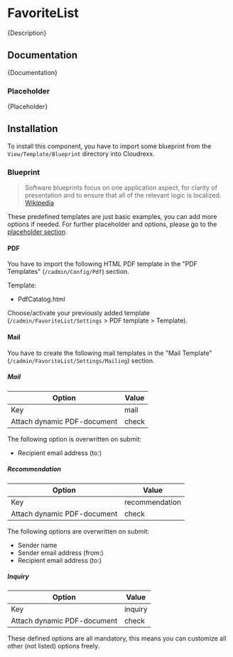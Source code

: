 <!--
 _____                     _ _       _     _     _   
|  ___|_ ___   _____  _ __(_) |_ ___| |   (_)___| |_ 
| |_ / _` \ \ / / _ \| '__| | __/ _ \ |   | / __| __|
|  _| (_| |\ V / (_) | |  | | ||  __/ |___| \__ \ |_ 
|_|  \__,_| \_/ \___/|_|  |_|\__\___|_____|_|___/\__|
                                                     
-->

# FavoriteList
{Description}

## Documentation
{Documentation}

### Placeholder
{Placeholder}

## Installation
To install this component, you have to import some blueprint from the `View/Template/Blueprint` directory into Cloudrexx.

### Blueprint
> Software blueprints focus on one application aspect, for clarity of presentation and to ensure that all of the relevant logic is localized.
> [Wikipedia](https://en.wikipedia.org/wiki/Software_blueprint)

These predefined templates are just basic examples, you can add more options if needed.
For further placeholder and options, please go to the [placeholder section](#placeholder).

#### PDF
You have to import the following HTML PDF template in the "PDF Templates" (`/cadmin/Config/Pdf`) section.

Template:
- PdfCatalog.html

Choose/activate your previously added template (`/cadmin/FavoriteList/Settings` > PDF template > Template).

#### Mail
You have to create the following mail templates in the "Mail Template" (`/cadmin/FavoriteList/Settings/Mailing`) section.

##### Mail
| Option                      | Value |
|-----------------------------|-------|
| Key                         | mail  |
| Attach dynamic PDF-document | check |

The following option is overwritten on submit:
- Recipient email address (to:)

##### Recommendation
| Option                      | Value          |
|-----------------------------|----------------|
| Key                         | recommendation |
| Attach dynamic PDF-document | check          |

The following options are overwritten on submit:
- Sender name
- Sender email address (from:)
- Recipient email address (to:)

##### Inquiry
| Option                      | Value   |
|-----------------------------|---------|
| Key                         | inquiry |
| Attach dynamic PDF-document | check   |

These defined options are all mandatory, this means you can customize all other (not listed) options freely.
